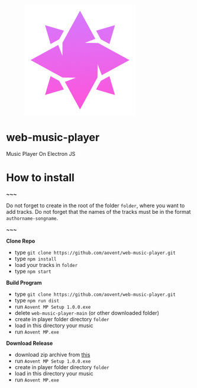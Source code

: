 <div align = "center" style = "width: 10vh;"><img src = "./src/img/aovent.png"></div>

# web-music-player
Music Player On Electron JS

# How to install

**~~~**

Do not forget to create in the root of the folder `folder`, where you want to add tracks. Do not forget that the names of the tracks must be in the format `authorname-songname`.  

**~~~**

**Clone Repo** 
 * type `git clone https://github.com/aovent/web-music-player.git`
 * type `npm install`
 * load your tracks in `folder`
 * type `npm start`

**Build Program**
 * type `git clone https://github.com/aovent/web-music-player.git`
 * type `npm run dist`
 * run `Aovent MP Setup 1.0.0.exe`
 * delete `web-music-player-main` (or other downloaded folder)
 * create in player folder directory `folder`
 * load in this directory your music
 * run `Aovent MP.exe`

**Download Release**
 * download zip archive from [this](https://github.com/aovent/web-music-player/releases/tag/1.0.0)
 * run `Aovent MP Setup 1.0.0.exe`
 * create in player folder directory `folder`
 * load in this directory your music
 * run `Aovent MP.exe`